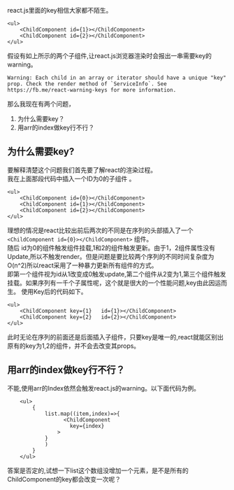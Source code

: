 react.js里面的key相信大家都不陌生。  

    <ul>     
        <ChildComponent id={1}></ChildComponent>
        <ChildComponent id={2}></ChildComponent>
    </ul>
假设有如上所示的两个子组件,让react.js浏览器渲染时会报出一串需要key的warning。

    Warning: Each child in an array or iterator should have a unique "key" prop. Check the render method of `ServiceInfo`. See https://fb.me/react-warning-keys for more information.

那么我现在有两个问题，
1. 为什么需要key？
2. 用arr的index做key行不行？

## 为什么需要key?  
要解释清楚这个问题我们首先要了解react的渲染过程。  
我在上面那段代码中插入一个ID为0的子组件 。 

    <ul>     
        <ChildComponent id={0}></ChildComponent>
        <ChildComponent id={1}></ChildComponent>
        <ChildComponent id={2}></ChildComponent>
    </ul>

理想的情况是react比较出前后两次的不同是在序列的头部插入了一个`<ChildComponent id={0}></ChildComponent>` 组件。  
随后 id为0的组件触发组件挂载,1和2的组件触发更新。由于1，2组件属性没有Update,所以不触发render。但是问题是要比较两个序列的不同时间复杂度为O(n^2)所以react采用了一种暴力更新所有组件的方式。  
即第一个组件视为id从1改变成0触发update,第二个组件从2变为1,第三个组件触发挂载。如果序列有一千个子属性呢，这个就是很大的一个性能问题,key由此因运而生。
使用Key后的代码如下。  

    <ul>     
        <ChildComponent key={1}   id={1}></ChildComponent>
        <ChildComponent key={2}   id={2}></ChildComponent>
    </ul>

此时无论在序列的前面还是后面插入子组件，只要key是唯一的,react就能区别出原有的key为1,2的组件，并不会去改变其props。

## 用arr的index做key行不行？
不能,使用arr的Index依然会触发react.js的warning。以下面代码为例。  
        
        <ul> 
            {
                list.map((item,index)=>{
                      <ChildComponent
                        key={index}
                    >
                }
                )
            }
        </ul>

答案是否定的,试想一下list这个数组没增加一个元素，是不是所有的ChildComponent的key都会改变一次呢？
